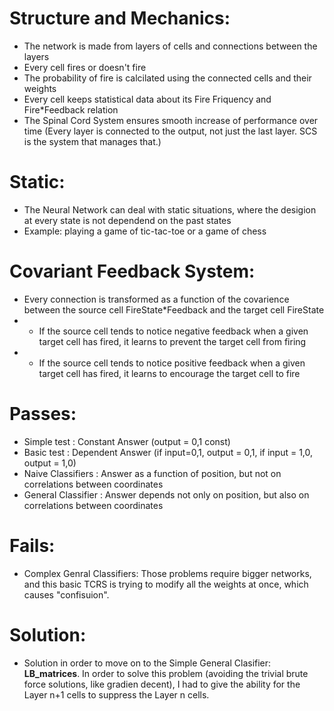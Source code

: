 # Structure and Mechanics:
- The network is made from layers of cells and connections between the layers
- Every cell fires or doesn't fire
- The probability of fire is calcilated using the connected cells and their weights
- Every cell keeps statistical data about its Fire Friquency and Fire*Feedback relation
- The Spinal Cord System ensures smooth increase of performance over time (Every layer is connected to the output, not just the last layer. SCS is the system that manages that.)

# Static:
- The Neural Network can deal with static situations, where the desigion at every state is not dependend on the past states
- Example: playing a game of tic-tac-toe or a game of chess

# Covariant Feedback System:
- Every connection is transformed as a function of the covarience between the source cell FireState*Feedback and the target cell FireState
- - If the source cell tends to notice negative feedback when a given target cell has fired, it learns to prevent the target cell from firing
- - If the source cell tends to notice positive feedback when a given target cell has fired, it learns to encourage the target cell to fire

# Passes:
- Simple test        : Constant Answer  (output = 0,1 const)
- Basic test         : Dependent Answer (if input=0,1, output = 0,1, if input = 1,0, output = 1,0)
- Naive Classifiers  : Answer as a function of position, but not on correlations between coordinates
- General Classifier : Answer depends not only on position, but also on correlations between coordinates

# Fails:
- Complex Genral Classifiers: Those problems require bigger networks, and this basic TCRS is trying to modify all the weights at once, which causes "confisuion".

# Solution:
- Solution in order to move on to the Simple General Clasifier: <b>LB_matrices</b>. In order to solve this problem (avoiding the trivial brute force solutions, like gradien decent), I had to give the ability for the Layer n+1 cells to suppress the Layer n cells.
